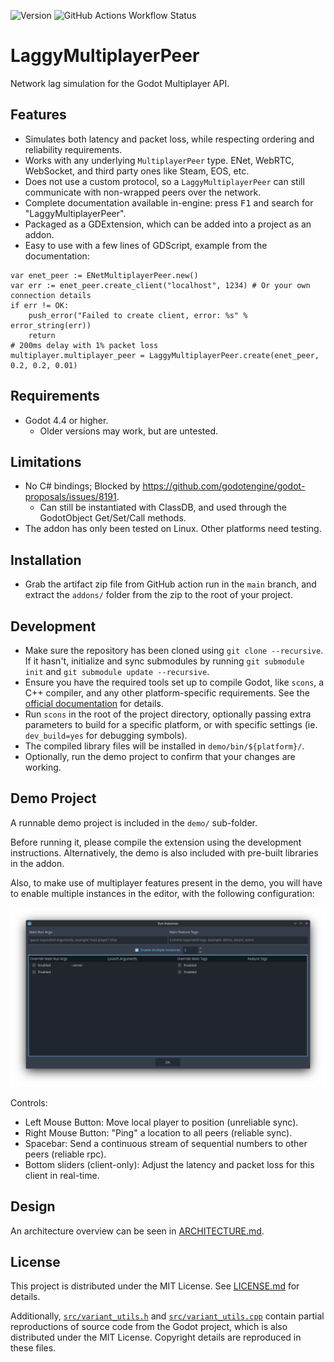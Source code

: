 ![Version](https://img.shields.io/badge/version-0.1.0-blue)
![GitHub Actions Workflow Status](https://img.shields.io/github/actions/workflow/status/ricmzn/laggy-multiplayer-peer-staging/build-main.yml)

# LaggyMultiplayerPeer
Network lag simulation for the Godot Multiplayer API.

## Features
- Simulates both latency and packet loss, while respecting ordering and reliability requirements.
- Works with any underlying `MultiplayerPeer` type. ENet, WebRTC, WebSocket, and third party ones like Steam, EOS, etc.
- Does not use a custom protocol, so a `LaggyMultiplayerPeer` can still communicate with non-wrapped peers over the network.
- Complete documentation available in-engine: press <kbd>F1</kbd> and search for "LaggyMultiplayerPeer".
- Packaged as a GDExtension, which can be added into a project as an addon.
- Easy to use with a few lines of GDScript, example from the documentation:

```gdscript
var enet_peer := ENetMultiplayerPeer.new()
var err := enet_peer.create_client("localhost", 1234) # Or your own connection details
if err != OK:
	push_error("Failed to create client, error: %s" % error_string(err))
	return
# 200ms delay with 1% packet loss
multiplayer.multiplayer_peer = LaggyMultiplayerPeer.create(enet_peer, 0.2, 0.2, 0.01)
```

## Requirements
- Godot 4.4 or higher.
  - Older versions may work, but are untested.

## Limitations
- No C# bindings; Blocked by https://github.com/godotengine/godot-proposals/issues/8191.
  - Can still be instantiated with ClassDB, and used through the GodotObject Get/Set/Call methods.
- The addon has only been tested on Linux. Other platforms need testing.

## Installation
- Grab the artifact zip file from GitHub action run in the `main` branch, and extract the `addons/` folder from the zip to the root of your project.

## Development
- Make sure the repository has been cloned using `git clone --recursive`. If it hasn't, initialize and sync submodules by running `git submodule init` and `git submodule update --recursive`.
- Ensure you have the required tools set up to compile Godot, like `scons`, a C++ compiler, and any other platform-specific requirements. See the [official documentation](https://docs.godotengine.org/en/stable/engine_details/development/compiling/introduction_to_the_buildsystem.html) for details.
- Run `scons` in the root of the project directory, optionally passing extra parameters to build for a specific platform, or with specific settings (ie. `dev_build=yes` for debugging symbols).
- The compiled library files will be installed in `demo/bin/${platform}/`.
- Optionally, run the demo project to confirm that your changes are working.

## Demo Project
A runnable demo project is included in the `demo/` sub-folder.

Before running it, please compile the extension using the development instructions. Alternatively, the demo is also included with pre-built libraries in the addon.

Also, to make use of multiplayer features present in the demo, you will have to enable multiple instances in the editor, with the following configuration:

![Godot Editor "Run Instances" dialog](images/editor_instances.png)

Controls:
- Left Mouse Button: Move local player to position (unreliable sync).
- Right Mouse Button: "Ping" a location to all peers (reliable sync).
- Spacebar: Send a continuous stream of sequential numbers to other peers (reliable rpc).
- Bottom sliders (client-only): Adjust the latency and packet loss for this client in real-time.

## Design
An architecture overview can be seen in [ARCHITECTURE.md](ARCHITECTURE.md).

## License
This project is distributed under the MIT License. See [LICENSE.md](LICENSE.md) for details.

Additionally, [`src/variant_utils.h`](src/variant_utils.h) and [`src/variant_utils.cpp`](src/variant_utils.cpp) contain partial reproductions of source code from the Godot project, which is also distributed under the MIT License. Copyright details are reproduced in these files.
